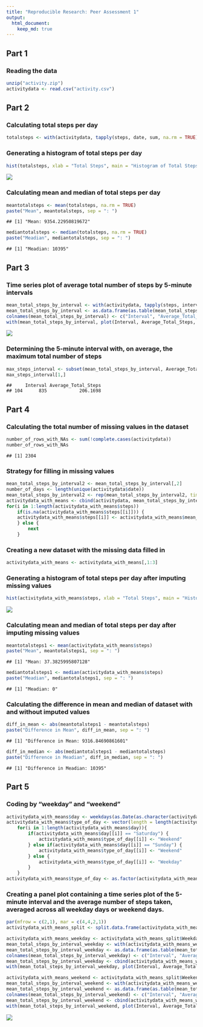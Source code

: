 ```yaml
---
title: "Reproducible Research: Peer Assessment 1"
output: 
  html_document:
    keep_md: true
---
```


## Part 1
### Reading the data

```r
unzip("activity.zip")
activitydata <- read.csv("activity.csv")
```

## Part 2
### Calculating total steps per day

```r
totalsteps <- with(activitydata, tapply(steps, date, sum, na.rm = TRUE))
```

### Generating a histogram of total steps per day

```r
hist(totalsteps, xlab = "Total Steps", main = "Histogram of Total Steps per Day")
```

![](PA1_template_files/figure-html/unnamed-chunk-3-1.png)<!-- -->

### Calculating mean and median of total steps per day

```r
meantotalsteps <- mean(totalsteps, na.rm = TRUE)
paste("Mean", meantotalsteps, sep = ": ")
```

```
## [1] "Mean: 9354.22950819672"
```

```r
mediantotalsteps <- median(totalsteps, na.rm = TRUE)
paste("Meadian", mediantotalsteps, sep = ": ")
```

```
## [1] "Meadian: 10395"
```

## Part 3
### Time series plot of average total number of steps by 5-minute intervals

```r
mean_total_steps_by_interval <- with(activitydata, tapply(steps, interval, mean, na.rm = TRUE))
mean_total_steps_by_interval <- as.data.frame(as.table(mean_total_steps_by_interval))
colnames(mean_total_steps_by_interval) <- c("Interval", "Average_Total_Steps")
with(mean_total_steps_by_interval, plot(Interval, Average_Total_Steps, type = "l", xlab = "Interval", ylab = "Average Total Steps", main = "Average Total Steps by 5-Minute Interval"))
```

![](PA1_template_files/figure-html/unnamed-chunk-5-1.png)<!-- -->

### Determining the 5-minute interval with, on average, the maximum total number of steps

```r
max_steps_interval <- subset(mean_total_steps_by_interval, Average_Total_Steps == max(mean_total_steps_by_interval$Average_Total_Steps))
max_steps_interval[1,]
```

```
##     Interval Average_Total_Steps
## 104      835            206.1698
```

## Part 4
### Calculating the total number of missing values in the dataset

```r
number_of_rows_with_NAs <- sum(!complete.cases(activitydata))
number_of_rows_with_NAs
```

```
## [1] 2304
```

### Strategy for filling in missing values

```r
mean_total_steps_by_interval2 <- mean_total_steps_by_interval[,2]
number_of_days <- length(unique(activitydata$date))
mean_total_steps_by_interval2 <- rep(mean_total_steps_by_interval2, times = number_of_days)
activitydata_with_means <- cbind(activitydata, mean_total_steps_by_interval2)
for(i in 1:length(activitydata_with_means$steps))
    if(is.na(activitydata_with_means$steps[[i]])) {
    activitydata_with_means$steps[[i]] <- activitydata_with_means$mean_total_steps_by_interval2[[i]]
    } else {
        next
    }
```

### Creating a new dataset with the missing data filled in

```r
activitydata_with_means <- activitydata_with_means[,1:3]
```

### Generating a histogram of total steps per day after imputing missing values

```r
hist(activitydata_with_means$steps, xlab = "Total Steps", main = "Histogram of Total Steps per Day", sub = "Dataset with Imputed Values")
```

![](PA1_template_files/figure-html/unnamed-chunk-10-1.png)<!-- -->

### Calculating mean and median of total steps per day after imputing missing values

```r
meantotalsteps1 <- mean(activitydata_with_means$steps)
paste("Mean", meantotalsteps1, sep = ": ")
```

```
## [1] "Mean: 37.3825995807128"
```

```r
mediantotalsteps1 <- median(activitydata_with_means$steps)
paste("Meadian", mediantotalsteps1, sep = ": ")
```

```
## [1] "Meadian: 0"
```

### Calculating the difference in mean and median of dataset with and without imputed values

```r
diff_in_mean <- abs(meantotalsteps1 - meantotalsteps)
paste("Difference in Mean", diff_in_mean, sep = ": ")
```

```
## [1] "Difference in Mean: 9316.84690861601"
```

```r
diff_in_median <- abs(mediantotalsteps1 - mediantotalsteps)
paste("Difference in Meadian", diff_in_median, sep = ": ")
```

```
## [1] "Difference in Meadian: 10395"
```

## Part 5
### Coding by “weekday” and “weekend”

```r
activitydata_with_means$day <- weekdays(as.Date(as.character(activitydata_with_means$date), "%Y-%m-%d"))
activitydata_with_means$type_of_day <- vector(length = length(activitydata_with_means$day))
    for(i in 1:length(activitydata_with_means$day)){
        if(activitydata_with_means$day[[i]] == "Saturday") {
            activitydata_with_means$type_of_day[[i]] <- "Weekend"
        } else if(activitydata_with_means$day[[i]] == "Sunday") {
            activitydata_with_means$type_of_day[[i]] <- "Weekend"
        } else {
            activitydata_with_means$type_of_day[[i]] <- "Weekday"
        }
    }
activitydata_with_means$type_of_day <- as.factor(activitydata_with_means$type_of_day)
```

### Creating a panel plot containing a time series plot of the 5-minute interval and the average number of steps taken, averaged across all weekday days or weekend days.

```r
par(mfrow = c(2,1), mar = c(4,4,2,1))
activitydata_with_means_split <- split.data.frame(activitydata_with_means, activitydata_with_means$type_of_day)

activitydata_with_means_weekday <- activitydata_with_means_split$Weekday
mean_total_steps_by_interval_weekday <- with(activitydata_with_means_weekday, tapply(steps, interval, mean))
mean_total_steps_by_interval_weekday <- as.data.frame(as.table(mean_total_steps_by_interval_weekday))
colnames(mean_total_steps_by_interval_weekday) <- c("Interval", "Average_Total_Steps")
mean_total_steps_by_interval_weekday <- cbind(activitydata_with_means_weekday, mean_total_steps_by_interval_weekday)
with(mean_total_steps_by_interval_weekday, plot(Interval, Average_Total_Steps, type = "l", xlab = "Interval", ylab = "Average Total Steps", main = "Weekday", ylim = c(0,250)))

activitydata_with_means_weekend <- activitydata_with_means_split$Weekend
mean_total_steps_by_interval_weekend <- with(activitydata_with_means_weekend, tapply(steps, interval, mean))
mean_total_steps_by_interval_weekend <- as.data.frame(as.table(mean_total_steps_by_interval_weekend))
colnames(mean_total_steps_by_interval_weekend) <- c("Interval", "Average_Total_Steps")
mean_total_steps_by_interval_weekend <- cbind(activitydata_with_means_weekend, mean_total_steps_by_interval_weekend)
with(mean_total_steps_by_interval_weekend, plot(Interval, Average_Total_Steps, type = "l", xlab = "Interval", ylab = "Average Total Steps", main = "Weekend", ylim = c(0,250)))
```

![](PA1_template_files/figure-html/unnamed-chunk-14-1.png)<!-- -->
